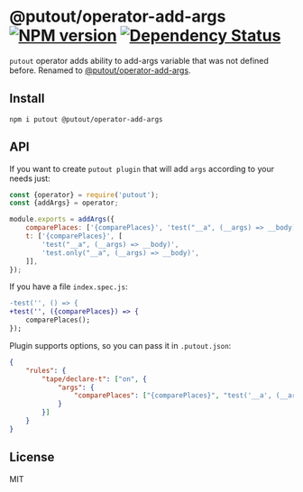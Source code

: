 # @putout/operator-add-args [![NPM version][NPMIMGURL]][NPMURL] [![Dependency Status][DependencyStatusIMGURL]][DependencyStatusURL]

[NPMIMGURL]: https://img.shields.io/npm/v/@putout/operator-add-args.svg?style=flat&longCache=true
[NPMURL]: https://npmjs.org/package/@putout/operator-add-args "npm"
[DependencyStatusURL]: https://david-dm.org/coderaiser/putout?path=packages/operator-add-args
[DependencyStatusIMGURL]: https://david-dm.org/coderaiser/putout.svg?path=packages/operator-add-args

`putout` operator adds ability to add-args variable that was not defined before. Renamed to [@putout/operator-add-args](https://github.com/coderaiser/putout/tree/v20.13.0/packages/operator-add-args).

## Install

```
npm i putout @putout/operator-add-args
```

## API

If you want to create `putout plugin` that will add `args` according to your needs just:

```js
const {operator} = require('putout');
const {addArgs} = operator;

module.exports = addArgs({
    comparePlaces: ['{comparePlaces}', 'test("__a", (__args) => __body)'],
    t: ['{comparePlaces}', [
        'test("__a", (__args) => __body)',
        'test.only("__a", (__args) => __body)',
    ]],
});
```

If you have a file `index.spec.js`:

```diff
-test('', () => {
+test('', ({comparePlaces}) => {
    comparePlaces();
});
```

Plugin supports options, so you can pass it in `.putout.json`:

```json
{
    "rules": {
        "tape/declare-t": ["on", {
            "args": {
                "comparePlaces": ["{comparePlaces}", "test('__a', (__args) => __body)"]
            }
        }]
    }
}
```

## License

MIT
